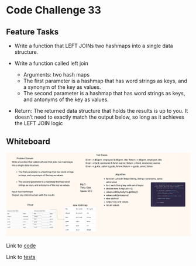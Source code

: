 # Code Challenge 33

## Feature Tasks

- Write a function that LEFT JOINs two hashmaps into a single data structure.

- Write a function called left join
  - Arguments: two hash maps
  - The first parameter is a hashmap that has word strings as keys, and a synonym of the key as values.
  - The second parameter is a hashmap that has word strings as keys, and antonyms of the key as values.
- Return: The returned data structure that holds the results is up to you. It doesn’t need to exactly match the output below, so long as it achieves the LEFT JOIN logic


## Whiteboard

![cc33](/java/datastructures/lib/img/cc33.png)

Link to [code](/java/datastructures/lib/src/main/java/codechallenges/LeftJoin.java)

Link to [tests](/java/datastructures/lib/src/test/java/codechallenges/LeftJoinTest.java)
